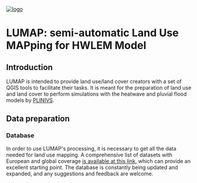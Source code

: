 [![logo](https://i.postimg.cc/kgK7PCwT/Frame-51.png)](https://postimg.cc/rDVB5vB4)
# LUMAP: semi-automatic Land Use MAPping for HWLEM Model
## Introduction
LUMAP is intended to provide land use/land cover creators with a set of QGIS tools to facilitate their tasks. It is meant for the preparation of land use and land cover to perform simulations with the heatwave and pluvial flood models by [PLINIVS](http://plinivs.it/home/).

## Data preparation
### Database
In order to use LUMAP's processing, it is necessary to get all the data needed for land use mapping.
A comprehensive list of datasets with European and global coverage [is available at this link](https://docs.google.com/spreadsheets/d/1x3dQlRSy_SqumFkzOOL34jFV_FpbkwlAoGrK3ELR8Ak/edit?usp=sharing), which can provide an excellent starting point.
The database is constantly being updated and expanded, and any suggestions and feedback are welcome.
